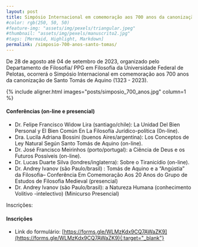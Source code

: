 ```yaml
---
layout: post
title: Simpósio Internacional em comemoração aos 700 anos da canonização de Santo Tomás de Aquino
#color: rgb(250, 50, 50)
#feature-img: "assets/img/pexels/triangular.jpeg"
#thumbnail: "assets/img/pexels/manuscrito2.jpg"
#tags: [Mermaid, Highlight, Markdown]
permalink: /simposio-700-anos-santo-tomas/
---
```


De 28 de agosto até 04 de setembro de 2023, organizado pelo Departamento de Filosofia/ PPG em Filosofia da Universidade Federal de Pelotas, ocorrerá o Simpósio Internacional em comemoração aos 700 anos da canonização de Santo Tomás de Aquino (1323 - 2023).

{% include aligner.html images="posts/simposio_700_anos.jpg" column=1 %}

#### Conferências (on-line e presencial)
- Dr. Felipe Francisco Widow Lira (santiago/chile): La Unidad Del Bien Personal y El Bien Común En La Filosofía Jurídico-política (0n-line).
- Dra. Lucila Adriana Bossini (buenos Aires/argentina): Los Conceptos de Ley Natural Según Santo Tomás de Aquino (on-line).
- Dr. José Francisco Meirinhos (porto/portugal): a Ciência de Deus e os Futuros Possíveis (on-line).
- Dr. Lucas Duarte Silva (londres/inglaterra): Sobre o Tiranicídio (on-line).
- Dr. Andrey Ivanov (são Paulo/brasil) : Tomás de Aquino e a “Angústia” da Filosofia– Conferência Em Comemoração Aos 20 Anos do Grupo de Estudos de Filosofia Medieval (presencial)
- Dr. Andrey Ivanov (são Paulo/brasil): a Natureza Humana (conhecimento Volitivo -intelectivo) (Minicurso Presencial)

Inscrições: 

#### Inscrições
- Link do formulário: [https://forms.gle/WLMzKdx9CQ7AWaZK9](https://forms.gle/WLMzKdx9CQ7AWaZK9){:target="_blank"}
